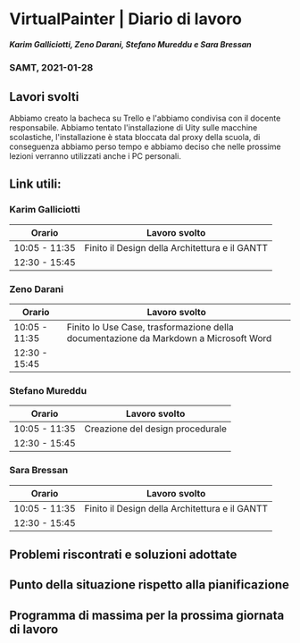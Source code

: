 # VirtualPainter | Diario di lavoro
##### Karim Galliciotti, Zeno Darani, Stefano Mureddu e Sara Bressan
### SAMT, 2021-01-28

## Lavori svolti
Abbiamo creato la bacheca su Trello e l'abbiamo condivisa con il docente responsabile.
Abbiamo tentato l'installazione di Uity sulle macchine scolastiche, l'installazione è stata bloccata dal proxy della scuola, di conseguenza abbiamo perso tempo 
e abbiamo deciso che nelle prossime lezioni verranno utilizzati anche i PC personali. 

Link utili:
 - 


### Karim Galliciotti


|Orario        |Lavoro svolto                 |
|--------------|------------------------------|
|10:05 - 11:35 | Finito il Design della Architettura e il GANTT|
|12:30 - 15:45 | |

### Zeno Darani


|Orario        |Lavoro svolto                 |
|--------------|------------------------------|
|10:05 - 11:35 |Finito lo Use Case, trasformazione della documentazione da Markdown a Microsoft Word|
|12:30 - 15:45 ||

### Stefano Mureddu


|Orario        |Lavoro svolto                 |
|--------------|------------------------------|
|10:05 - 11:35 | Creazione del design procedurale|
|12:30 - 15:45 | |

### Sara Bressan


|Orario        |Lavoro svolto                 |
|--------------|------------------------------|
|10:05 - 11:35 | Finito il Design della Architettura e il GANTT|
|12:30 - 15:45 | |


##  Problemi riscontrati e soluzioni adottate



##  Punto della situazione rispetto alla pianificazione



## Programma di massima per la prossima giornata di lavoro
